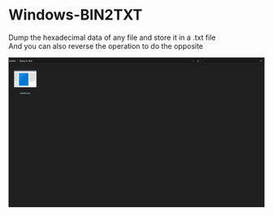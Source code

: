 # Windows-BIN2TXT
Dump the hexadecimal data of any file and store it in a .txt file  
And you can also reverse the operation to do the opposite

![](bin2txt.gif)
